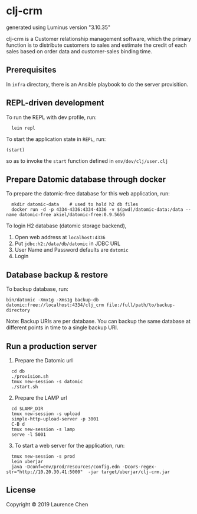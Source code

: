 # clj-crm

generated using Luminus version "3.10.35"

clj-crm is a Customer relationship management software, which the primary function is to distribute customers to sales and estimate the credit of each sales based on order data and customer-sales binding time.

## Prerequisites
In `infra` directory, there is an Ansible playbook to do the server provisition.


## REPL-driven development
To run the REPL with dev profile, run:

```
  lein repl
```

To start the application state in `REPL`, run:

```
(start)
```
so as to invoke the `start` function defined in `env/dev/clj/user.clj`

## Prepare Datomic database through docker
To prepare the datomic-free database for this web application, run:

```
  mkdir datomic-data    # used to hold h2 db files
  docker run -d -p 4334-4336:4334-4336 -v $(pwd)/datomic-data:/data --name datomic-free akiel/datomic-free:0.9.5656
```

To login H2 database (datomic storage backend),
  1. Open web address at `localhost:4336`
  2. Put `jdbc:h2:/data/db/datomic` in JDBC URL
  3. User Name and Password defaults are `datomic`
  4. Login

## Database backup & restore
To backup database, run:

```
bin/datomic -Xmx1g -Xms1g backup-db datomic:free://localhost:4334/clj_crm file:/full/path/to/backup-directory
```
Note: Backup URIs are per database. You can backup the same database at different points in time to a single backup URI.

## Run a production server
1. Prepare the Datomic url

```
  cd db
  ./provision.sh
  tmux new-session -s datomic
  ./start.sh
```

2. Prepare the LAMP url

```
  cd $LAMP_DIR
  tmux new-session -s upload
  simple-http-upload-server -p 3001
  C-B d
  tmux new-session -s lamp
  serve -l 5001
```
3. To start a web server for the application, run:

```
  tmux new-session -s prod
  lein uberjar
  java -Dconf=env/prod/resources/config.edn -Dcors-regex-str="http://10.20.30.41:5000"  -jar target/uberjar/clj-crm.jar
```

## License

Copyright © 2019 Laurence Chen
